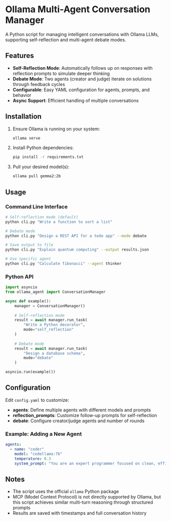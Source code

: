 # Ollama Multi-Agent Conversation Manager

A Python script for managing intelligent conversations with Ollama LLMs, supporting self-reflection and multi-agent debate modes.

## Features

- **Self-Reflection Mode**: Automatically follows up on responses with reflection prompts to simulate deeper thinking
- **Debate Mode**: Two agents (creator and judge) iterate on solutions through feedback cycles
- **Configurable**: Easy YAML configuration for agents, prompts, and behavior
- **Async Support**: Efficient handling of multiple conversations

## Installation

1. Ensure Ollama is running on your system:
   ```bash
   ollama serve
   ```

2. Install Python dependencies:
   ```bash
   pip install -r requirements.txt
   ```

3. Pull your desired model(s):
   ```bash
   ollama pull gemma2:2b
   ```

## Usage

### Command Line Interface

```bash
# Self-reflection mode (default)
python cli.py "Write a function to sort a list"

# Debate mode
python cli.py "Design a REST API for a todo app" --mode debate

# Save output to file
python cli.py "Explain quantum computing" --output results.json

# Use specific agent
python cli.py "Calculate fibonacci" --agent thinker
```

### Python API

```python
import asyncio
from ollama_agent import ConversationManager

async def example():
    manager = ConversationManager()
    
    # Self-reflection mode
    result = await manager.run_task(
        "Write a Python decorator", 
        mode="self_reflection"
    )
    
    # Debate mode
    result = await manager.run_task(
        "Design a database schema", 
        mode="debate"
    )

asyncio.run(example())
```

## Configuration

Edit `config.yaml` to customize:

- **agents**: Define multiple agents with different models and prompts
- **reflection_prompts**: Customize follow-up prompts for self-reflection
- **debate**: Configure creator/judge agents and number of rounds

### Example: Adding a New Agent

```yaml
agents:
  - name: "coder"
    model: "codellama:7b"
    temperature: 0.3
    system_prompt: "You are an expert programmer focused on clean, efficient code."
```

## Notes

- The script uses the official `ollama` Python package
- MCP (Model Context Protocol) is not directly supported by Ollama, but this script achieves similar multi-turn reasoning through structured prompts
- Results are saved with timestamps and full conversation history